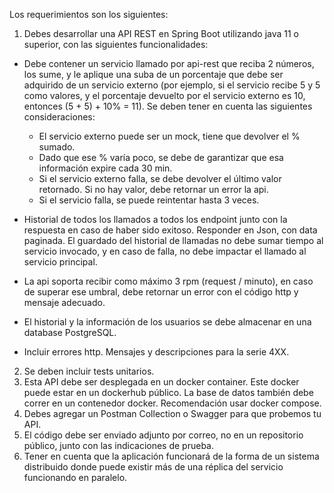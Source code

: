 Los requerimientos son los siguientes:

1. Debes desarrollar una API REST en Spring Boot utilizando java 11 o superior, con las siguientes funcionalidades:

  - Debe contener un servicio llamado por api-rest que reciba 2 números, los sume, y le aplique una suba de un porcentaje que debe ser adquirido de un servicio externo (por ejemplo, si el servicio recibe 5 y 5 como valores, y el porcentaje devuelto por el servicio externo es 10, entonces (5 + 5) + 10% = 11). Se deben tener en cuenta las siguientes consideraciones:
    - El servicio externo puede ser un mock, tiene que devolver el % sumado.
    - Dado que ese % varía poco, se debe de garantizar que esa información expire cada 30 min.
    - Si el servicio externo falla, se debe devolver el último valor retornado. Si no hay valor, debe retornar un error la api.
    - Si el servicio falla, se puede reintentar hasta 3 veces.

  - Historial de todos los llamados a todos los endpoint junto con la respuesta en caso de haber sido exitoso. Responder en Json, con data paginada. El guardado del historial de llamadas no debe sumar tiempo al servicio invocado, y en caso de falla, no debe impactar el llamado al servicio principal.
  - La api soporta recibir como máximo 3 rpm (request / minuto), en caso de superar ese umbral, debe retornar un error con el código http y mensaje adecuado.
  - El historial y la información de los usuarios se debe almacenar en una database PostgreSQL.
  - Incluir errores http. Mensajes y descripciones para la serie 4XX.

2.    Se deben incluir tests unitarios.
3.    Esta API debe ser desplegada en un docker container. Este docker puede estar en un dockerhub público. La base de datos también debe correr en un contenedor docker. Recomendación usar docker compose.
4.    Debes agregar un Postman Collection o Swagger para que probemos tu API.
5.    El código debe ser enviado adjunto por correo, no en un repositorio público, junto con las indicaciones de prueba.
6.    Tener en cuenta que la aplicación funcionará de la forma de un sistema distribuido donde puede existir más de una réplica del servicio funcionando en paralelo.
